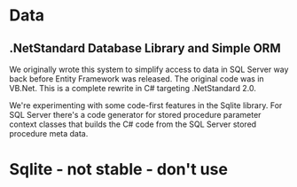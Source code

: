 # Data

.NetStandard Database Library and Simple ORM
--------------------------------------------

We originally wrote this system to simplify access to data in SQL Server way back before Entity Framework was released.
The original code was in VB.Net. This is a complete rewrite in C# targeting .NetStandard 2.0. 

We're experimenting with some code-first features in the Sqlite library. For SQL Server there's a code generator for stored procedure parameter context classes that builds the C# code from the SQL Server stored procedure meta data.

# Sqlite - not stable - don't use
